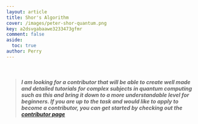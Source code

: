 ```yaml
---
layout: article
title: Shor's Algorithm
cover: /images/peter-shor-quantum.png
key: a2dsvgabaawe3233473gfmr
comment: false
aside:
  toc: true
author: Perry
---
```


<br>

<!--more-->

> ##### I am looking for a contributor that will be able to create well made and detailed tutorials for complex subjects in quantum computing such as this and bring it down to a more understandable level for beginners. If you are up to the task and would like to apply to become a contributor, you can get started by checking out the [contributor page](https://wrelks.com/Contributor) 